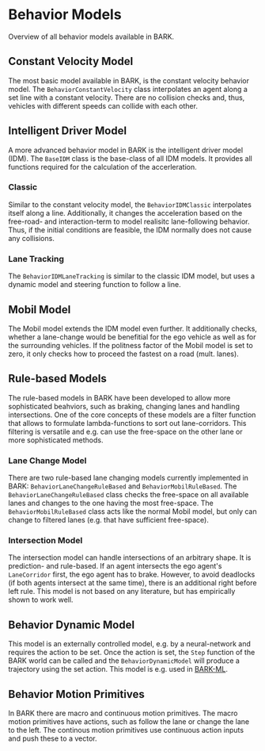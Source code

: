 Behavior Models
================================
Overview of all behavior models available in BARK.


## Constant Velocity Model

The most basic model available in BARK, is the constant velocity behavior model.
The `BehaviorConstantVelocity` class interpolates an agent along a set line with a constant velocity.
There are no collision checks and, thus, vehicles with different speeds can collide with each other.


## Intelligent Driver Model

A more advanced behavior model in BARK is the intelligent driver model (IDM).
The `BaseIDM` class is the base-class of all IDM models.
It provides all functions required for the calculation of the accerleration.

### Classic

Similar to the constant velocity model, the `BehaviorIDMClassic` interpolates itself along a line.
Additionally, it changes the acceleration based on the free-road- and interaction-term to model realisitc lane-following behavior.
Thus, if the initial conditions are feasible, the IDM normally does not cause any collisions.


### Lane Tracking

The `BehaviorIDMLaneTracking` is similar to the classic IDM model, but uses a dynamic model and steering function to follow a line.


## Mobil Model

The Mobil model extends the IDM model even further.
It additionally checks, whether a lane-change would be benefitial for the ego vehicle as well as for the surrounding vehicles.
If the politness factor of the Mobil model is set to zero, it only checks how to proceed the fastest on a road (mult. lanes).


## Rule-based Models

The rule-based models in BARK have been developed to allow more sophisticated beahviors, such as braking, changing lanes and handling intersections.
One of the core concepts of these models are a filter function that allows to formulate lambda-functions to sort out lane-corridors.
This filtering is versatile and e.g. can use the free-space on the other lane or more sophisticated methods.


### Lane Change Model

There are two rule-based lane changing models currently implemented in BARK: `BehaviorLaneChangeRuleBased` and `BehaviorMobilRuleBased`.
The `BehaviorLaneChangeRuleBased` class checks the free-space on all available lanes and changes to the one having the most free-space.
The `BehaviorMobilRuleBased` class acts like the normal Mobil model, but only can change to filtered lanes (e.g. that have sufficient free-space).


### Intersection Model

The intersection model can handle intersections of an arbitrary shape.
It is prediction- and rule-based.
If an agent intersects the ego agent's `LaneCorridor` first, the ego agent has to brake.
However, to avoid deadlocks (if both agents intersect at the same time), there is an additional right before left rule.
This model is not based on any literature, but has empirically shown to work well.


## Behavior Dynamic Model

This model is an externally controlled model, e.g. by a neural-network and requires the action to be set.
Once the action is set, the `Step` function of the BARK world can be called and the `BehaviorDynamicModel` will produce a trajectory using the set action.
This model is e.g. used in [BARK-ML](https://github.com/bark-simulator/bark-ml).


## Behavior Motion Primitives

In BARK there are macro and continuous motion primitives.
The macro motion primitives have actions, such as follow the lane or change the lane to the left.
The continous motion primitives use continuous action inputs and push these to a vector.